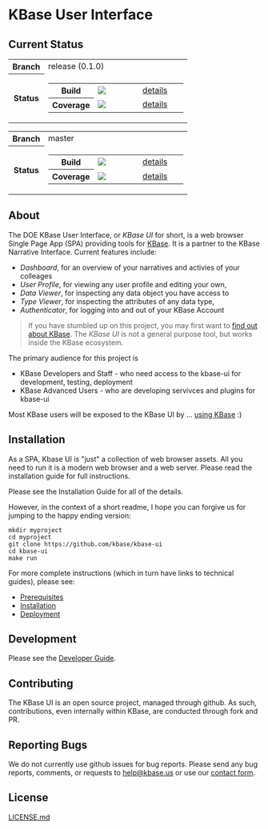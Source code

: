 # KBase User Interface

## Current Status

<table class="table table-bordered">
    <tr>
        <th width="20%">Branch</th>
        <td width="80%">release (0.1.0)</td>
    </tr>
    <tr>
        <th>Status</th>
        <td>
            <table class="table table-striped">
                <tr>
                    <th width="33%">
                        Build
                    </th>        
                    <td width="33%">
                        <img src="https://travis-ci.org/eapearson/kbase-ui.svg?branch=master">
                    </td>
                    <td width="33%">
                        <a href="https://travis-ci.org/eapearson/kbase-ui">details</a>
                    </td>
                </tr>
                <tr>
                    <th>
                        Coverage
                    </th>
                    <td>
                        <img src="https://coveralls.io/repos/eapearson/kbase-ui/badge.svg?branch=master">
                    </td>
                    <td>
                        <a href="ttps://coveralls.io/r/eapearson/kbase-ui?branch=master">details</a>
                    </td>
                </tr>
            </table>
        </td>
    </tr>
    
</table>

<table class="table table-bordered">
    <tr>
        <th width="20%">Branch</th>
        <td width="80%">master</td>
    </tr>
    <tr>
        <th>Status</th>
        <td>
            <table class="table table-striped">
                <tr>
                    <th width="33%">
                        Build
                    </th>        
                    <td width="33%">
                        <img src="https://travis-ci.org/kbase/kbase-ui.svg?branch=master">
                    </td>
                    <td width="33%">
                        <a href="https://travis-ci.org/kbase/kbase-ui">details</a>
                    </td>
                </tr>
                <tr>
                    <th>
                        Coverage
                    </th>
                    <td>
                        <img src="https://coveralls.io/repos/kbase/kbase-ui/badge.svg?branch=master">
                    </td>
                    <td>
                        <a href="ttps://coveralls.io/r/kbase/kbase-ui?branch=master">details</a>
                    </td>
                </tr>
            </table>
        </td>
    </tr>
    
</table>

## About

The DOE KBase User Interface, or *KBase UI* for short, is a web browser Single Page App (SPA) providing tools for [KBase](http://kbase.us). It is a partner to the KBase Narrative Interface. Current features include:

- *Dashboard*, for an overview of your narratives and activies of your colleages
- *User Profile*, for viewing any user profile and editing your own, 
- *Data Viewer*, for inspecting any data object you have access to 
- *Type Viewer*, for inspecting the attributes of any data type,
- *Authenticator*, for logging into and out of your KBase Account

> If you have stumbled up on this project, you may first want to [find out about KBase](http://kbase.us). 
> The *KBase UI* is not a general purpose tool, but works inside the KBase ecosystem. 

The primary audience for this project is 

- KBase Developers and Staff - who need access to the kbase-ui for development, testing, deployment
- KBase Advanced Users - who are developing servivces and plugins for kbase-ui

Most KBase users will be exposed to the KBase UI by ... [using KBase](https://narrative.kbase.us) :)

## Installation

As a SPA, Kbase UI is "just" a collection of web browser assets. All you need to run it is a modern web browser and a web server. Please read the installation guide for full instructions.

Please see the Installation Guide for all of the details.

However, in the context of a short readme, I hope you can forgive us for jumping to the happy ending version:

```
mkdir myproject
cd myproject
git clone https://github.com/kbase/kbase-ui
cd kbase-ui
make run
```

For more complete instructions (which in turn have links to technical guides), please see:

- [Prerequisites](prerequisites.md)
- [Installation](installation.md)
- [Deployment](deployment.md)

## Development

Please see the [Developer Guide](development.md).

## Contributing

The KBase UI is an open source project, managed through github. As such, contributions, even internally within KBase, are conducted through fork and PR.

## Reporting Bugs

We do not currently use github issues for bug reports. Please send any bug reports, comments, or requests to [help@kbase.us](mailto:help@kbase.us) or use our [contact form](http://kbase.us/contact-us).

## License

[LICENSE.md](license.md)

